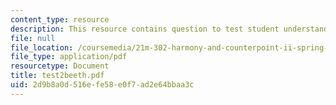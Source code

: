 ```yaml
---
content_type: resource
description: This resource contains question to test student understanding.
file: null
file_location: /coursemedia/21m-302-harmony-and-counterpoint-ii-spring-2005/2d9b8a0d516efe58e0f7ad2e64bbaa3c_test2beeth.pdf
file_type: application/pdf
resourcetype: Document
title: test2beeth.pdf
uid: 2d9b8a0d-516e-fe58-e0f7-ad2e64bbaa3c
---
```

